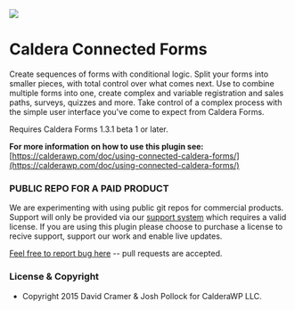 <img src="https://calderawp.com/wp-content/uploads/edd/2015/07/connected-caldera-forms.png" />

# Caldera Connected Forms
Create sequences of forms with conditional logic. Split your forms into smaller pieces, with total control over what comes next. Use to combine multiple forms into one, create complex and variable registration and sales paths, surveys, quizzes and more. Take control of a complex process with the simple user interface you've come to expect from Caldera Forms.

Requires Caldera Forms 1.3.1 beta 1 or later.

<strong>For more information on how to use this plugin see:</strong> [https://calderawp.com/doc/using-connected-caldera-forms/](https://calderawp.com/doc/using-connected-caldera-forms/)

### PUBLIC REPO FOR A PAID PRODUCT
We are experimenting with using public git repos for commercial products. Support will only be provided via our [support system](https://calderawp.com/support/) which requires a valid license. If you are using this plugin please choose to purchase a license to recive support, support our work and 
enable live updates.

[Feel free to report bug here](https://github.com/CalderaWP/cf-connected-forms/issues) -- pull requests are accepted.


### License & Copyright
* Copyright 2015 David Cramer & Josh Pollock for CalderaWP LLC.
